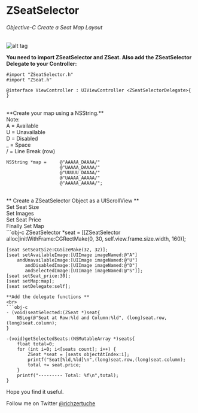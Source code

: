 # ZSeatSelector

<h6>Objective-C Create a Seat Map Layout</h6>

![alt tag](http://oi61.tinypic.com/2hg65vl.jpg)

**You need to import ZSeatSelector and ZSeat. Also add the ZSeatSelector Delegate to your Controller:**

```obj-c
#import "ZSeatSelector.h"
#import "ZSeat.h"

@interface ViewController : UIViewController <ZSeatSelectorDelegate>{
}
```

<br>
**Create your map using a NSString.**
<br>
Note:<br>
A = Available<br>
U = Unavailable<br>
D = Disabled<br>
_ = Space<br>
/ = Line Break (row)

```obj-c
NSString *map =     @"AAAAA_DAAAA/"
                    @"UAAAA_DAAAA/"
                    @"UUUUU_DAAAA/"
                    @"UAAAA_AAAAA/"
                    @"AAAAA_AAAAA/";
```
<br>
** Create a ZSeatSelector Object as a UIScrollView ** <br>
Set Seat Size <br>
Set Images<br>
Set Seat Price<br>
Finally Set Map<br>
```obj-c
ZSeatSelector *seat = [[ZSeatSelector alloc]initWithFrame:CGRectMake(0, 30, self.view.frame.size.width, 160)];
    
    [seat setSeatSize:CGSizeMake(32, 32)];
    [seat setAvailableImage:[UIImage imageNamed:@"A"]
        andUnavailableImage:[UIImage imageNamed:@"U"]
           andDisabledImage:[UIImage imageNamed:@"D"]
           andSelectedImage:[UIImage imageNamed:@"S"]];
    [seat setSeat_price:30];
    [seat setMap:map];
    [seat setDelegate:self];
```
**Add the delegate functions **
<br>
```obj-c
- (void)seatSelected:(ZSeat *)seat{
    NSLog(@"Seat at Row:%ld and Column:%ld", (long)seat.row,(long)seat.column);
}
```
```obj-c
-(void)getSelectedSeats:(NSMutableArray *)seats{
    float total=0;
    for (int i=0; i<[seats count]; i++) {
        ZSeat *seat = [seats objectAtIndex:i];
        printf("Seat[%ld,%ld]\n",(long)seat.row,(long)seat.column);
        total += seat.price;
    }
    printf("--------- Total: %f\n",total);
}
```

Hope you find it useful.
<br>
<p>Follow me on Twitter <a href="https://www.twitter.com/richzertuche" target="_blank"> @richzertuche</a></p>
